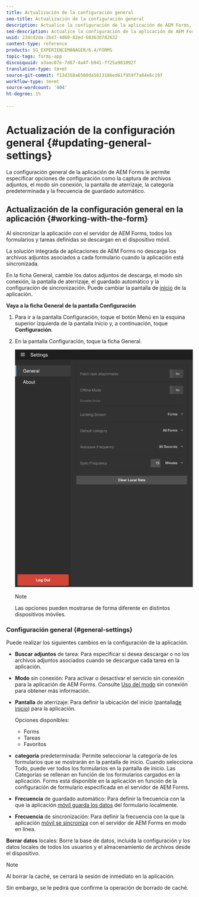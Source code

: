 ```yaml
---
title: Actualización de la configuración general
seo-title: Actualización de la configuración general
description: Actualice la configuración de la aplicación de AEM Forms, como la pantalla de inicio, y recupere las opciones de puntos de inicio y datos adjuntos
seo-description: Actualice la configuración de la aplicación de AEM Forms, como la pantalla de inicio, y recupere las opciones de puntos de inicio y datos adjuntos
uuid: 234cd2da-2b47-4d60-82ed-68363d782632
content-type: reference
products: SG_EXPERIENCEMANAGER/6.4/FORMS
topic-tags: forms-app
discoiquuid: a3aac07e-7d67-4a4f-b941-ff25a981092f
translation-type: tm+mt
source-git-commit: f13d358a6508da5813186ed61f959f7a84e6c19f
workflow-type: tm+mt
source-wordcount: '404'
ht-degree: 1%

---
```



# Actualización de la configuración general {#updating-general-settings}

La configuración general de la aplicación de AEM Forms le permite especificar opciones de configuración como la captura de archivos adjuntos, el modo sin conexión, la pantalla de aterrizaje, la categoría predeterminada y la frecuencia de guardado automático.

## Actualización de la configuración general en la aplicación {#working-with-the-form}

Al sincronizar la aplicación con el servidor de AEM Forms, todos los formularios y tareas definidas se descargan en el dispositivo móvil.

La solución integrada de aplicaciones de AEM Forms no descarga los archivos adjuntos asociados a cada formulario cuando la aplicación está sincronizada.

En la ficha General, cambie los datos adjuntos de descarga, el modo sin conexión, la pantalla de aterrizaje, el guardado automático y la configuración de sincronización. Puede cambiar la pantalla de [inicio](/help/forms/using/home-screen.md) de la aplicación.

**Vaya a la ficha General de la pantalla Configuración**

1. Para ir a la pantalla Configuración, toque el botón Menú en la esquina superior izquierda de la pantalla Inicio y, a continuación, toque **Configuración**.
1. En la pantalla Configuración, toque la ficha General.

   ![Configuración general en la aplicación de AEM Forms](assets/gen-settings-2.png)

   >[!NOTE]
   >
   >Las opciones pueden mostrarse de forma diferente en distintos dispositivos móviles.

### Configuración general {#general-settings}

Puede realizar los siguientes cambios en la configuración de la aplicación.

* **Buscar adjuntos** de tarea: Para especificar si desea descargar o no los archivos adjuntos asociados cuando se descargue cada tarea en la aplicación.

* **Modo** sin conexión: Para activar o desactivar el servicio sin conexión para la aplicación de AEM Forms. Consulte [Uso del modo](/help/forms/using/work-offline-mode.md) sin conexión para obtener más información.

* **Pantalla** de aterrizaje: Para definir la ubicación del inicio (pantalla[de inicio](/help/forms/using/home-screen.md)) para la aplicación.

   Opciones disponibles:

   * Forms
   * Tareas
   * Favoritos

* **categoría** predeterminada: Permite seleccionar la categoría de los formularios que se mostrarán en la pantalla de inicio. Cuando selecciona Todo, puede ver todos los formularios en la pantalla de inicio. Las Categorías se rellenan en función de los formularios cargados en la aplicación. Forms está disponible en la aplicación en función de la configuración de formulario especificada en el servidor de AEM Forms.

* **Frecuencia** de guardado automático: Para definir la frecuencia con la que la aplicación [móvil guarda los datos](/help/forms/using/autosave-data-app.md) del formulario localmente.

* **Frecuencia** de sincronización: Para definir la frecuencia con la que la aplicación [móvil se sincroniza](/help/forms/using/sync-app.md) con el servidor de AEM Forms en modo en línea.

**Borrar datos** locales: Borre la base de datos, incluida la configuración y los datos locales de todos los usuarios y el almacenamiento de archivos desde el dispositivo.

>[!NOTE]
>
>Al borrar la caché, se cerrará la sesión de inmediato en la aplicación.
>
>Sin embargo, se le pedirá que confirme la operación de borrado de caché.
